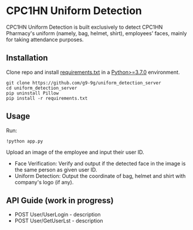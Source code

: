 # CPC1HN Uniform Detection

CPC1HN Uniform Detection is built exclusively to detect CPC1HN Pharmacy's uniform (namely, bag, helmet, shirt), employees' faces, mainly for taking attendance purposes. 

## Installation
Clone repo and install [requirements.txt](https://github.com/g9-9g/uniform_detection_server/blob/main/requirements.txt) in a [Python>=3.7.0](https://www.python.org/) environment.

```
git clone https://github.com/g9-9g/uniform_detection_server
cd uniform_detection_server
pip uninstall Pillow
pip install -r requirements.txt
```

## Usage
Run:
```
!python app.py
```

Upload an image of the employee and input their user ID. 
* Face Verification: Verify and output if the detected face in the image is the same person as given user ID.
* Uniform Detection: Output the coordinate of bag, helmet and shirt with company's logo (if any).

## API Guide (work in progress)
* POST User/UserLogin - description
* POST User/GetUserLst - description
